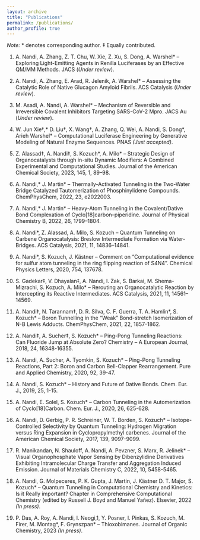 ```yaml
---
layout: archive
title: "Publications"
permalink: /publications/
author_profile: true
---
```


_Note:_ * denotes corresponding author. ‡ Equally contributed.  

1. A. Nandi, A. Zhang, Z. T. Chu, W. Xie, Z. Xu, S. Dong, A. Warshel* – Exploring Light-Emitting Agents in Renilla Luciferases by an Effective QM/MM Methods. JACS (*Under review*).

2. A. Nandi, A. Zhang, E. Arad, R. Jelenik, A. Warshel* – Assessing the Catalytic Role of Native Glucagon Amyloid Fibrils. ACS Catalysis (*Under review*).

3. M. Asadi, A. Nandi, A. Warshel* – Mechanism of Reversible and Irreversible Covalent Inhibitors Targeting SARS-CoV-2 Mpro. JACS Au (*Under review*).

4. W. Jun Xie†,* D. Liu†, X. Wang†, A. Zhang, Q. Wei, A. Nandi, S. Dong*, Arieh Warshel* – Computational Luciferase Engineering by Generative Modeling of Natural Enzyme Sequences. PNAS *(Just accepted)*.

5. Z. Alassad‡, A. Nandi‡, S. Kozuch*, A. Milo* – Strategic Design of Organocatalysts through in-situ Dynamic Modifiers: A Combined Experimental and Computational Studies. Journal of the American Chemical Society, 2023, 145, 1, 89–98.

6. A. Nandi,* J. Martin* – Thermally-Activated Tunneling in the Two-Water Bridge Catalyzed Tautomerization of Phosphinylidene Compounds. ChemPhysChem, 2022, 23, e2022003.

7. A. Nandi,* J. Martin* – Heavy-Atom Tunneling in the Covalent/Dative Bond Complexation of Cyclo[18]carbon–piperidine. Journal of Physical Chemistry B, 2022, 26, 1799–1804.

8. A. Nandi*, Z. Alassad, A. Milo, S. Kozuch – Quantum Tunneling on Carbene Organocatalysis: Breslow Intermediate Formation via Water-Bridges. ACS Catalysis, 2021, 11, 14836–14841.

9. A. Nandi*, S. Kozuch, J. Kästner – Comment on “Computational evidence for sulfur atom tunneling in the ring flipping reaction of S4N4”. Chemical Physics Letters, 2020, 754, 137678.

10. S. Gadekar‡, V. Dhayalan‡, A. Nandi, I. Zak, S. Barkai, M. Shema-Mizrachi, S. Kozuch, A. Milo* – Rerouting an Organocatalytic Reaction by Intercepting its Reactive Intermediates. ACS Catalysis, 2021, 11, 14561–14569.

11. A. Nandi‡, N. Tarannam‡, D. R. Silva, C. F. Guerra, T. A. Hamlin*, S. Kozuch* – Boron Tunnelling in the “Weak” Bond-stretch Isomerization of N-B Lewis Adducts. ChemPhysChem, 2021, 22, 1857-1862.

12. A. Nandi‡, A. Sucher‡, S. Kozuch* – Ping-Pong Tunneling Reactions: Can Fluoride Jump at Absolute Zero? Chemistry – A European Journal, 2018, 24, 16348-16355.

13. A. Nandi, A. Sucher, A. Tyomkin, S. Kozuch* – Ping-Pong Tunneling Reactions, Part 2: Boron and Carbon Bell-Clapper Rearrangement. Pure and Applied Chemistry, 2020, 92, 39-47.

14. A. Nandi, S. Kozuch* – History and Future of Dative Bonds. Chem. Eur. J., 2019, 25, 1-15.

15. A. Nandi, E. Solel, S. Kozuch* – Carbon Tunneling in the Automerization of Cyclo[18]Carbon. Chem. Eur. J., 2020, 26, 625-628.

16. A. Nandi, D. Gerbig, P. R. Schreiner, W. T. Borden, S. Kozuch* – Isotope-Controlled Selectivity by Quantum Tunneling: Hydrogen Migration versus Ring Expansion in Cyclopropylmethyl carbenes. Journal of the American Chemical Society, 2017, 139, 9097-9099.

17. R. Manikandan, N. Shauloff, A. Nandi, A. Pevzner, S. Marx, R. Jelinek* – Visual Organophosphate Vapor Sensing by Dibenzylidine Derivatives Exhibiting Intramolecular Charge Transfer and Aggregation Induced Emission. Journal of Materials Chemistry C, 2022, 10, 5458-5465.

18. A. Nandi, G. Molpeceres, P. K. Gupta, J. Martin, J. Kästner D. T. Major, S. Kozuch* – Quantum Tunneling in Computational Chemistry and Kinetics: Is it Really important? Chapter in Comprehensive Computational Chemistry (edited by Russell J. Boyd and Manuel Yañez). Elsevier, 2022 *(In press)*.

19. P. Das, A. Roy, A. Nandi, I. Neogi,1, Y. Posner, I. Pinkas, S. Kozuch, M. Firer, M. Montag*, F. Grynszpan* – Thioxobimanes. Journal of Organic Chemistry, 2023 *(In press)*.

